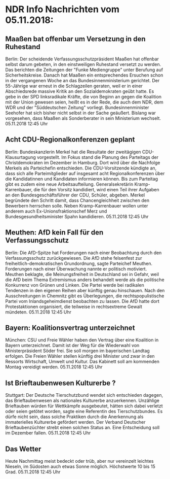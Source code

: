# NDR Info Nachrichten vom 05.11.2018:


## Maaßen bat offenbar um Versetzung in den Ruhestand
Berlin: Der scheidende Verfassungsschutzpräsident Maaßen hat offenbar selbst darum gebeten, in den einstweiligen Ruhestand versetzt zu werden. Das berichten die Zeitungen der "Funke Mediengruppe" unter Berufung auf Sicherheitskreise. Danach hat Maaßen ein entsprechendes Ersuchen schon in der vergangenen Woche an das Bundesinnenministerium gerichtet. Der 55-Jährige war erneut in die Schlagzeilen geraten, weil er in einer Abschiedsrede massive Kritik an den Sozialdemokraten geübt hatte. Es gebe in der SPD linksradikale Kräfte, die von Beginn an gegen die Koalition mit der Union gewesen seien, heißt es in der Rede, die auch dem NDR, dem WDR und der "Süddeutschen Zeitung" vorliegt. Bundesinnenminister Seehofer hat sich bisher nicht selbst in der Sache geäußert. Bislang war vorgesehen, dass Maaßen als Sonderberater in sein Ministerium wechselt. 05.11.2018 12:45 Uhr 

## Acht CDU-Regionalkonferenzen geplant
Berlin: Bundeskanzlerin Merkel hat die Resultate der zweitägigen CDU-Klausurtagung vorgestellt. Im Fokus stand die Planung des Parteitags der Christdemokraten im Dezember in Hamburg. Dort wird über die Nachfolge Merkels als Parteichefin entschieden. Die CDU-Vorsitzende kündigte an, dass sich alle Parteimitglieder auf insgesamt acht Regionalkonferenzen über die Kandidatinnen und Kandidaten informieren können. Bis zum Parteitag gibt es zudem eine neue Arbeitsaufteilung. Generalsekretärin Kramp-Karrenbauer, die für den Vorsitz kandidiert, wird einen Teil ihrer Aufgaben an den Bundesgeschäftsführer der CDU, Schüler, abgeben. Merkel begründete den Schritt damit, dass Chancengleichheit zwischen den Bewerbern herrschen solle. Neben Kramp-Karrenbauer wollen unter anderem auch Ex-Unionsfraktionschef Merz und Bundesgesundheitsminister Spahn kandidieren. 05.11.2018 12:45 Uhr 

## Meuthen: AfD kein Fall für den Verfassungsschutz
Berlin: Die AfD-Spitze hat Forderungen nach einer Beobachtung durch den Verfassungsschutz zurückgewiesen. Die AfD stehe felsenfest zur freiheitlich-demokratischen Grundordnung, sagte Parteichef Meuthen. Forderungen nach einer Überwachung nannte er   politisch motiviert. Meuthen beklagte, die Meinungsfreiheit in Deutschland sei in Gefahr, weil die AfD beim Thema Extremismus anders behandelt werde als die politische Konkurrenz von Grünen und Linken. Die Partei werde bei radikalen Tendenzen in den eigenen Reihen aber künftig genau hinschauen. Nach den Ausschreitungen in Chemnitz gibt es Überlegungen, die rechtspopulistische Partei vom Inlandsgeheimdienst beobachten zu lassen. Die AfD hatte dort Protestaktionen organisiert, die teilweise in rechtsextreme Gewalt mündeten. 05.11.2018 12:45 Uhr 

## Bayern: Koalitionsvertrag unterzeichnet
München: CSU und Freie Wähler haben den Vertrag über eine Koalition in Bayern unterzeichnet. Damit ist der Weg für die Wiederwahl von Ministerpräsident Söder frei. Sie soll morgen im bayerischen Landtag erfolgen. Die Freien Wähler stellen künftig drei Minister und zwar in den Ressorts Wirtschaft, Umwelt und Kultur. Das Kabinett soll am kommenden Montag vereidigt werden. 05.11.2018 12:45 Uhr 

## Ist Brieftaubenwesen Kulturerbe ?
Stuttgart:	Der Deutsche Tierschutzbund wendet sich entschieden dagegen, das Brieftaubenwesen als nationales Kulturerbe anzuerkennen. Unzählige Brieftauben würden für Wettkämpfe ausgebeutet, hätten sich dabei verletzt oder seien getötet worden, sagte eine Referentin des Tierschutzbundes. Es dürfe nicht sein, dass solche Praktiken durch die Anerkennung als immaterielles Kulturerbe gefördert werden. Der Verband Deutscher Brieftaubenzüchter strebt einen solchen Status an. Eine Entscheidung soll im Dezember fallen. 05.11.2018 12:45 Uhr 

## Das Wetter
Heute Nachmittag meist bedeckt oder trüb, aber nur vereinzelt leichtes Nieseln, im Südosten auch etwas Sonne möglich. Höchstwerte 10 bis 15 Grad. 05.11.2018 12:45 Uhr 

